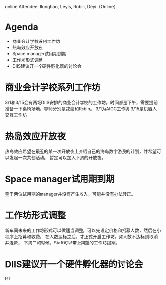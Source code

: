 online Attendee: Ronghao, Leyis, Robin, Deyi（Online）

# Agenda

- 商业会计学校系列工作坊
- 热岛效应开放夜
- Space manager试用期到期
- 工作坊形式调整
- DIIS建议开一个硬件孵化器的讨论会

# 商业会计学校系列工作坊
3/1和3/15会有两场DIIS安排的商业会计学校的工作坊。时间都是下午，需要提前准备一下桌椅场地。导师分别是戎豪和Robin。
3/1为AIGC工作坊
3/15是机器人交互工作坊

# 热岛效应开放夜
热岛效应希望在最近的某一次开放夜上介绍自己的海岛数字游民的计划，并希望可以发起一次共创活动。
暂定可以加入下周的开放夜。

# Space manager试用期到期
鉴于两位试用期的manager并没有产生收入，可能并没有办法转正。

# 工作坊形式调整
新车间未来的工作坊形式可以做适当调整，可以先设定价格和招募人数，然后在小程序上招募和收费。
在人数达标之后，才正式开启工作坊。如人数不达标则取消并退款。
下周二的时候，Staff可以带上期望的工作坊提案。

# DIIS建议开一个硬件孵化器的讨论会
RT

